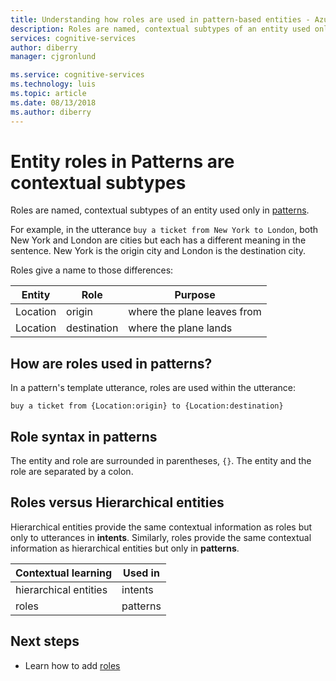 ```yaml
---
title: Understanding how roles are used in pattern-based entities - Azure Cognitive Services| Microsoft Docs
description: Roles are named, contextual subtypes of an entity used only in patterns. For example, in the utterance buy a ticket from New York to London, both New York and London are cities but each has a different meaning in the sentence. New York is the origin city and London is the destination city.
services: cognitive-services
author: diberry
manager: cjgronlund

ms.service: cognitive-services
ms.technology: luis
ms.topic: article
ms.date: 08/13/2018
ms.author: diberry
---
```

# Entity roles in Patterns are contextual subtypes
Roles are named, contextual subtypes of an entity used only in [patterns](luis-concept-patterns.md).

For example, in the utterance `buy a ticket from New York to London`, both New York and London are cities but each has a different meaning in the sentence. New York is the origin city and London is the destination city. 

Roles give a name to those differences:

|Entity|Role|Purpose|
|--|--|--|
|Location|origin|where the plane leaves from|
|Location|destination|where the plane lands|

## How are roles used in patterns?
In a pattern's template utterance, roles are used within the utterance: 

```
buy a ticket from {Location:origin} to {Location:destination}
```

## Role syntax in patterns
The entity and role are surrounded in parentheses, `{}`. The entity and the role are separated by a colon. 

## Roles versus Hierarchical entities
Hierarchical entities provide the same contextual information as roles but only to utterances in **intents**. Similarly, roles provide the same contextual information as hierarchical entities but only in **patterns**.

|Contextual learning|Used in|
|--|--|
|hierarchical entities|intents|
|roles|patterns|

## Next steps

* Learn how to add [roles](luis-how-to-add-entities.md#add-role-to-pattern-based-entity)
